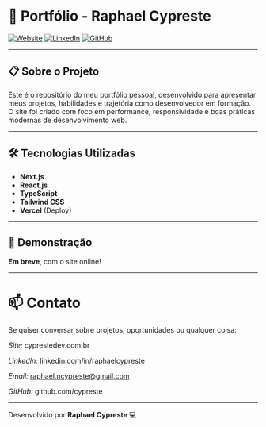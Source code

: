 # 🚀 Portfólio - Raphael Cypreste

[![Website](https://img.shields.io/badge/Website-cyprestedev.com.br-0e76a8?style=for-the-badge&logo=google-chrome&logoColor=white)](https://www.cyprestedev.com.br/)
[![LinkedIn](https://img.shields.io/badge/LinkedIn-Perfil-0077B5?style=for-the-badge&logo=linkedin&logoColor=white)](https://www.linkedin.com/in/raphaelcypreste/)
[![GitHub](https://img.shields.io/badge/GitHub-cypreste-181717?style=for-the-badge&logo=github&logoColor=white)](https://github.com/cypreste)

---

## 📋 Sobre o Projeto

Este é o repositório do meu portfólio pessoal, desenvolvido para apresentar meus projetos, habilidades e trajetória como desenvolvedor em formação.  
O site foi criado com foco em performance, responsividade e boas práticas modernas de desenvolvimento web.

---

## 🛠 Tecnologias Utilizadas

- **Next.js**
- **React.js**
- **TypeScript**
- **Tailwind CSS**
- **Vercel** (Deploy)

---

## 📸 Demonstração

**Em breve**, com o site online!

---
# 📫 Contato
Se quiser conversar sobre projetos, oportunidades ou qualquer coisa:

*Site:* cyprestedev.com.br

*LinkedIn:* linkedin.com/in/raphaelcypreste

*Email:* raphael.ncypreste@gmail.com

*GitHub:* github.com/cypreste

---

Desenvolvido por **Raphael Cypreste** 💻

